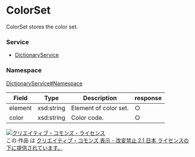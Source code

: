 

# ColorSet

ColorSet stores the color set.

### Service

+ [DictionaryService](../../services/DictionaryService.md)

### Namespace

[DictionaryService#Namespace](../../services/DictionaryService.md#namespace)

| Field | Type | Description | response |
| ----- | ---- | ----------- | -------- |
| element | xsd:string | Element of color set. | ○ | |
| color | xsd:string | Color code. | ○ | |

<a rel="license" href="http://creativecommons.org/licenses/by-nd/2.1/jp/"><img alt="クリエイティブ・コモンズ・ライセンス" style="border-width:0" src="https://i.creativecommons.org/l/by-nd/2.1/jp/88x31.png" /></a><br />この 作品 は <a rel="license" href="http://creativecommons.org/licenses/by-nd/2.1/jp/">クリエイティブ・コモンズ 表示 - 改変禁止 2.1 日本 ライセンスの下に提供されています。</a>
